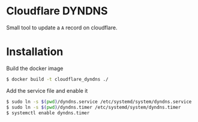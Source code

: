 # Cloudflare DYNDNS

Small tool to update a `A` record on cloudflare.


# Installation

Build the docker image
```sh
$ docker build -t cloudflare_dyndns ./
```

Add the service file and enable it
```sh
$ sudo ln -s $(pwd)/dyndns.service /etc/systemd/system/dyndns.service
$ sudo ln -s $(pwd)/dyndns.timer /etc/systemd/system/dyndns.timer
$ systemctl enable dyndns.timer
```
